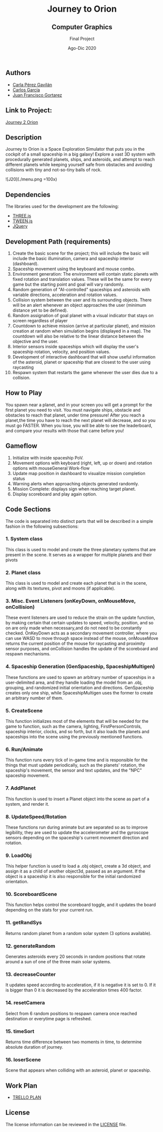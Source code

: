 <h1 align="center">Journey to Orion</h1>
<h2 align="center">Computer Graphics</h2>
<p align="center">Final Project</p>
<p align="center">Ago-Dic 2020</p><br>


## Authors
- [Carla Pérez Gavilán](https://github.com/CarlaPerezGavilan)
- [Carlos García](https://github.com/cxrlos)
- [Juan Francisco Gortarez](https://github.com/)

## Link to Project:
[Journey 2 Orion](http://journey2orion.ga/game/)

## Description
Journey to Orion is a Space Exploration Simulator that puts you in the cockpit of a small spaceship in a big galaxy! Explore a vast 3D system with procedurally generated planets, ships, and asteroids, and attempt to reach different planets while keeping yourself safe from obstacles and avoiding collisions with tiny and not-so-tiny balls of rock. 

![J20](./menu.png =100x)

## Dependencies
The libraries used for the development are the following:
- [THREE.js](https://threejs.org/)
- [TWEEN.js](https://createjs.com/tweenjs)
- [JQuery](https://jquery.com/)

## Development Path (requirements)
1. Create the basic scene for the project; this will include the basic will include the basic illumination, camera and spaceship interior (dashboard).
2. Spaceship movement using the keyboard and mouse combo.
3. Environment generation: The environment will contain static planets with fixed rotation and translation values. These will be the same for every game but the starting point and goal will vary randomly.
4. Random generation of "AI-controlled" spaceships and asteroids with variable directions, acceleration and rotation values.
5. Collision system between the user and its surrounding objects. There will be an alert whenever an object approaches the user (minimum distance yet to be defined).
6. Random assignation of goal planet with a visual indicator that stays on screen regardless of player
7. Countdown to achieve mission (arrive at particular planet), and mission creation at random when simulation begins (displayed in a map). The countdown will also be relative to the linear distance between the objective and the user.
8. Interior sensors inside spaceships which will display the user's spaceship rotation, velocity, and position values.
9. Development of interactive dashboard that will show useful information of the asteroid, planet or spaceship that are closest to the user using raycasting
10. Respawn system that restarts the game whenever the user dies due to a collision.


## How to Play
You spawn near a planet, and in your screen you will get a prompt for the first planet you need to visit. You must navigate ships, obstacle and obstacles to reach that planet, under time pressure! After you reach a planet,the time you have to reach the next planet will decrease, and so you must go FASTER. When you lose, you will be able to see the leaderboard, and compare your results with those that came before you!

## Gameflow
1. Initialize with inside spaceship PoV. 
2. Movement options with keyboard (right, left, up or down) and rotation options with mouseGeneral Work-flow
3. Update map position in dashboard to visualize mission completion status
4. Warning alerts when approaching objects generated randomly. 
5. Mission Complete: displays sign when reaching target planet. 
6. Display scoreboard and play again option. 

## Code Sections

The code is separated into distinct parts that will be described in a simple fashion in the following subsections:

### 1. System class
This class is used to model and create the three planetary systems that are present in the scene. It serves as a wrapper for multiple planets and their pivots

### 2. Planet class
This class is used to model and create each planet that is in the scene, along with its textures, pivot and moons (if applicable). 

### 3. Misc. Event Listeners (onKeyDown, onMouseMove, onCollision)
These event listeners are used to reduce the strain on the update function, by making certain that certain updates to speed, velocity, position, and so on are only made when necessary,and do not need to be constantly checked. OnKeyDown acts as a secondary movement controller, where you can use WASD to move through space instead of the mouse, onMouseMove returns the current position of the mouse for raycasting and proximity sensor purposes, and onCollision handles the update of the scoreboard and respawn mechanisms. 

### 4. Spaceship Generation (GenSpaceship, SpaceshipMultigen)
These functions are used to spawn an arbitrary number of spaceships in a user-delimited area, and they handle loading the model from an .obj, grouping, and randomized initial orientation and directions. GenSpaceship creates only one ship, while SpaceshipMultigen uses the former to create an arbitrary number of them. 

### 5. CreateScene
This function initializes most of the elements that will be needed for the game to function, such as the camera, lighting, FirstPersonControls, spaceship interior, clocks, and so forth, but it also loads the planets and spaceships into the scene using the previously mentioned functions. 

### 6. Run/Animate
This function runs every tick of in-game time and is responsible for the things that must update periodically, such as the planets' rotation, the spaceship's movement, the sensor  and text updates, and the "NPC" spaceship movement. 

### 7. AddPlanet
This function is used to insert a Planet object into the scene as part of a system, and render it. 

### 8. UpdateSpeed/Rotation
These functions run during animate but are separated so as to improve legibility, they are used to update the accelerometer and the gyroscope sensors depending on the spaceship's current movement direction and rotation.

### 9. LoadObj
This helper function is used to load a .obj object, create a 3d object, and assign it as a child of another object3d, passed as an argument. If the object is a spaceship it is also responsible for the initial randomized orientation. 

### 10. ScoreboardScene
This function helps control the scoreboard toggle, and it updates the board depending on the stats for your current run. 

### 11. getRandSys 
Returns random planet from a random solar system (3 options available). 

### 12. generateRandom 
Generates asteroids every 20 seconds in random positions that rotate around a sun of one of the three main solar systems. 

### 13. decreaseCounter 
It updates speed according to acceleration, if it is negative it is set to 0. If it is bigger than 0 it is decreased by the acceleration times 400 factor. 

### 14. resetCamera 
Select from 6 random positions to respawn camera once reached destination or everytime page is refreshed. 

### 15. timeSort 
Returns time difference between two moments in time, to determine absolute duration of journey. 

### 16. loserScene
Scene that appears when colliding with an asteroid, planet or spaceship. 

## Work Plan
- [TRELLO PLAN](https://trello.com/b/zfwuQ9vi)    

## License
The license information can be reviewed in the [LICENSE](https://github.com/cxrlos/Journey_to_Orion/blob/master/LICENSE) file.
